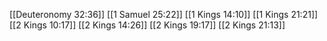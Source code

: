 [[Deuteronomy 32:36]]
[[1 Samuel 25:22]]
[[1 Kings 14:10]]
[[1 Kings 21:21]]
[[2 Kings 10:17]]
[[2 Kings 14:26]]
[[2 Kings 19:17]]
[[2 Kings 21:13]]
